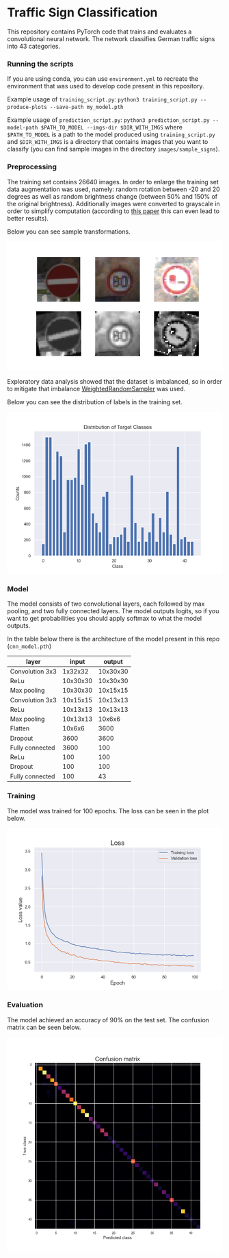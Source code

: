 # Traffic Sign Classification

This repository contains PyTorch code that trains and evaluates a convolutional neural network. The network classifies German traffic signs into 43 categories.

### Running the scripts

If you are using conda, you can use `environment.yml` to recreate the environment that was used to develop code present in this repository.

Example usage of `training_script.py`: `python3 training_script.py --produce-plots --save-path my_model.pth`

Example usage of `prediction_script.py`: `python3 prediction_script.py --model-path $PATH_TO_MODEL --imgs-dir $DIR_WITH_IMGS` where `$PATH_TO_MODEL` is a path to the model produced using `training_script.py` and `$DIR_WITH_IMGS` is a directory that contains images that you want to classify (you can find sample images in the directory `images/sample_signs`).

### Preprocessing

The training set contains 26640 images. In order to enlarge the training set data augmentation was used, namely: random rotation between -20 and 20 degrees as well as random brightness change (between 50% and 150% of the original brightness). Additionally images were converted to grayscale in order to simplify computation (according to [this paper](http://yann.lecun.com/exdb/publis/pdf/sermanet-ijcnn-11.pdf) this can even lead to better results).

Below you can see sample transformations.

![Sample Transforms](images/sample_transforms.png "Sample Transforms")

Exploratory data analysis showed that the dataset is imbalanced, so in order to mitigate that imbalance [WeightedRandomSampler](https://pytorch.org/docs/stable/data.html#torch.utils.data.WeightedRandomSampler) was used.

Below you can see the distribution of labels in the training set.

![Labels Distribution](images/target_distribution.png "Labels Distribution")

### Model

The model consists of two convolutional layers, each followed by max pooling, and two fully connected layers. The model outputs logits, so if you want to get probabilities you should apply softmax to what the model outputs.

In the table below there is the architecture of the model present in this repo (`cnn_model.pth`)

| layer           | input    | output   |
|-----------------|----------|----------|
| Convolution 3x3 | 1x32x32  | 10x30x30 |
| ReLu            | 10x30x30 | 10x30x30 |
| Max pooling     | 10x30x30 | 10x15x15 |
| Convolution 3x3 | 10x15x15 | 10x13x13 |
| ReLu            | 10x13x13 | 10x13x13 |
| Max pooling     | 10x13x13 | 10x6x6   |
| Flatten         | 10x6x6   | 3600     |
| Dropout         | 3600     | 3600     |
| Fully connected | 3600     | 100      |
| ReLu            | 100      | 100      |
| Dropout         | 100      | 100      |
| Fully connected | 100      | 43       |

### Training

The model was trained for 100 epochs. The loss can be seen in the plot below.

![Loss](images/loss.png "Loss")

### Evaluation

The model achieved an accuracy of 90% on the test set. The confusion matrix can be seen below.

![Confusion matrix](images/confusion_matrix.png "Confusion matrix")
